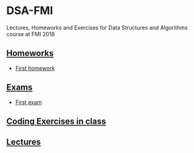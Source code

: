 # DSA-FMI
Lectures, Homeworks and Exercises for Data Structures and Algorithms course at FMI 2018

## [Homeworks](https://github.com/Echolz/DSA-FMI/tree/master/2.Homeworks "All homeworks")

* [First homework](https://github.com/Echolz/DSA-FMI/tree/master/2.Homeworks/1.First/src)

## [Exams](https://github.com/Echolz/DSA-FMI/tree/master/4.Exams "All exams")

* [First exam](https://github.com/Echolz/DSA-FMI/tree/master/4.Exams/1.First/src)

## [Coding Exercises in class](https://github.com/Echolz/DSA-FMI/tree/master/3.Exercises "All excercises")

## [Lectures](https://github.com/Echolz/DSA-FMI/tree/master/1.Lectures "All lectures")